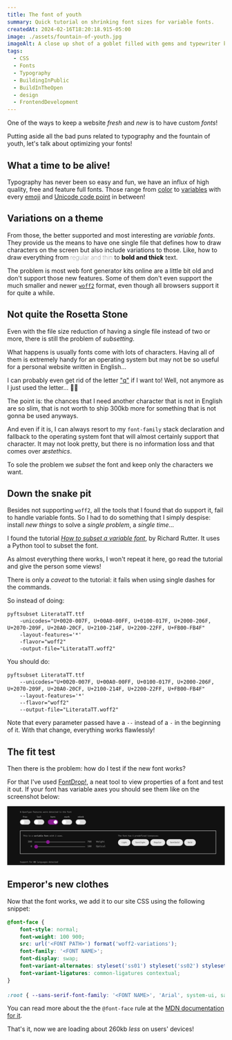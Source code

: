 ```yaml
---
title: The font of youth
summary: Quick tutorial on shrinking font sizes for variable fonts.
createdAt: 2024-02-16T18:20:18.915-05:00
image: ./assets/fountain-of-youth.jpg
imageAlt: A close up shot of a goblet filled with gems and typewriter keys floating on a thick ink on the colours cyan, yellow, and magenta. On the background and out of focus are the mechanical parts of a typewriter.
tags:
  - CSS
  - Fonts
  - Typography
  - BuildingInPublic
  - BuildInTheOpen
  - design
  - FrontendDevelopment
---
```


One of the ways to keep a website _fresh_ and _new_ is to have custom _fonts_!

Putting aside all the bad puns related to typography and the fountain of youth, let's talk about optimizing your fonts!

## What a time to be alive!

Typography has never been so easy and fun, we have an influx of high quality, free and feature full fonts. Those range from [color](https://caniuse.com/colr-v1) to [variables](https://caniuse.com/variable-fonts) with every [emoji](https://en.wikipedia.org/wiki/Emoji) and [Unicode code point](https://en.wikipedia.org/wiki/Code_point) in between!

## Variations on a theme

From those, the better supported and most interesting are _variable fonts_. They provide us the means to have one single file that defines how to draw characters on the screen but also include variations to those. Like, how to draw everything from <span style="font-weight: 100;">regular and thin</span> to <span style="font-weight: 800;">bold and thick</span> text.

The problem is most web font generator kits online are a little bit old and don't support those new features. Some of them don't even support the much smaller and newer [`woff2`](https://caniuse.com/woff2) format, even though all browsers support it for quite a while.

## Not quite the Rosetta Stone

Even with the file size reduction of having a single file instead of two or more, there is still the problem of _subsetting_.

What happens is usually fonts come with lots of characters. Having all of them is extremely handy for an operating system but may not be so useful for a personal website written in English...

I can probably even get rid of the letter ["q"](https://en.wikipedia.org/wiki/Letter_frequency) if I want to! Well, not anymore as I just used the letter... 🤦‍♂️

The point is: the chances that I need another character that is not in English are so slim, that is not worth to ship 300kb more for something that is not gonna be used anyways.

And even if it is, I can always resort to my `font-family` stack declaration and fallback to the operating system font that will almost certainly support that character. It may not look pretty, but there is no information loss and that comes over _æstethics_.

To sole the problem we _subset_ the font and keep only the characters we want.

## Down the snake pit

Besides not supporting `woff2`, all the tools that I found that do support it, fail to handle variable fonts. So I had to do something that I simply despise: install _new things_ to solve a _single problem_, a _single time_...

I found the tutorial [<cite>How to subset a variable font</cite>](https://clagnut.com/blog/2418/), by Richard Rutter. It uses a Python tool to subset the font.

As almost everything there works, I won't repeat it here, go read the tutorial and give the person some views!

There is only a _caveat_ to the tutorial: it fails when using single dashes for the commands.

So instead of doing:

```shell
pyftsubset LiterataTT.ttf
    -unicodes="U+0020-007F, U+00A0-00FF, U+0100-017F, U+2000-206F, U+2070-209F, U+20A0-20CF, U+2100-214F, U+2200-22FF, U+FB00-FB4F"
    -layout-features='*'
    -flavor="woff2"
    -output-file="LiterataTT.woff2"
```

You should do:

```shell
pyftsubset LiterataTT.ttf
    --unicodes="U+0020-007F, U+00A0-00FF, U+0100-017F, U+2000-206F, U+2070-209F, U+20A0-20CF, U+2100-214F, U+2200-22FF, U+FB00-FB4F"
    --layout-features='*'
    --flavor="woff2"
    --output-file="LiterataTT.woff2"
```

Note that every parameter passed have a `--` instead of a `-` in the beginning of it. With that change, everything works flawlessly!

## The fit test

Then there is the problem: how do I test if the new font works?

For that I've used [FontDrop!](https://fontdrop.info/), a neat tool to view properties of a font and test it out. If your font has variable axes you should see them like on the screenshot below:

![A screenshot of part of the UI for FontDrop showing multiple switches for the open type features of a font and two axes showing the weight and optical variations for the same font.](./assets/font-axes.png)

## Emperor's new clothes

Now that the font works, we add it to our site CSS using the following snippet:

```css
@font-face {
	font-style: normal;
	font-weight: 100 900;
	src: url('<FONT PATH>') format('woff2-variations');
	font-family: '<FONT NAME>';
	font-display: swap;
	font-variant-alternates: styleset('ss01') styleset('ss02') styleset('ss03') styleset('ss19') styleset('ss20');
	font-variant-ligatures: common-ligatures contextual;
}

:root { --sans-serif-font-family: '<FONT NAME>', 'Arial', system-ui, sans-serif; }
```

You can read more about the the `@font-face` rule at the [MDN documentation for it](https://developer.mozilla.org/en-US/docs/Web/CSS/@font-face).

That's it, now we are loading about 260kb _less_ on users' devices!
